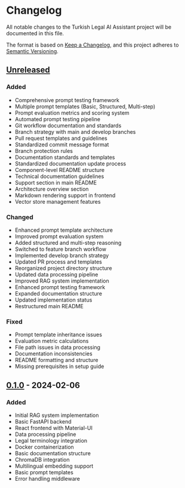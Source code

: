 # Changelog

All notable changes to the Turkish Legal AI Assistant project will be documented in this file.

The format is based on [Keep a Changelog](https://keepachangelog.com/en/1.0.0/),
and this project adheres to [Semantic Versioning](https://semver.org/spec/v2.0.0.html).

## [Unreleased]

### Added
- Comprehensive prompt testing framework
- Multiple prompt templates (Basic, Structured, Multi-step)
- Prompt evaluation metrics and scoring system
- Automated prompt testing pipeline
- Git workflow documentation and standards
- Branch strategy with main and develop branches
- Pull request templates and guidelines
- Standardized commit message format
- Branch protection rules
- Documentation standards and templates
- Standardized documentation update process
- Component-level README structure
- Technical documentation guidelines
- Support section in main README
- Architecture overview section
- Markdown rendering support in frontend
- Vector store management features

### Changed
- Enhanced prompt template architecture
- Improved prompt evaluation system
- Added structured and multi-step reasoning
- Switched to feature branch workflow
- Implemented develop branch strategy
- Updated PR process and templates
- Reorganized project directory structure
- Updated data processing pipeline
- Improved RAG system implementation
- Enhanced prompt testing framework
- Expanded documentation structure
- Updated implementation status
- Restructured main README

### Fixed
- Prompt template inheritance issues
- Evaluation metric calculations
- File path issues in data processing
- Documentation inconsistencies
- README formatting and structure
- Missing prerequisites in setup guide

## [0.1.0] - 2024-02-06

### Added
- Initial RAG system implementation
- Basic FastAPI backend
- React frontend with Material-UI
- Data processing pipeline
- Legal terminology integration
- Docker containerization
- Basic documentation structure
- ChromaDB integration
- Multilingual embedding support
- Basic prompt templates
- Error handling middleware

[Unreleased]: https://github.com/yourusername/legal-ai/compare/v0.1.0...HEAD
[0.1.0]: https://github.com/yourusername/legal-ai/releases/tag/v0.1.0 